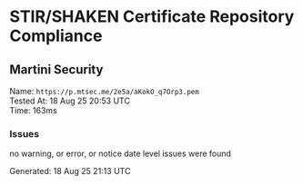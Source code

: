 # STIR/SHAKEN Certificate Repository Compliance

## Martini Security

Name: `https://p.mtsec.me/2e5a/aKokO_q7Orp3.pem`\
Tested At: 18 Aug 25 20:53 UTC\
Time: 163ms

### Issues

no warning, or error, or notice date level issues were found

Generated: 18 Aug 25 21:13 UTC
